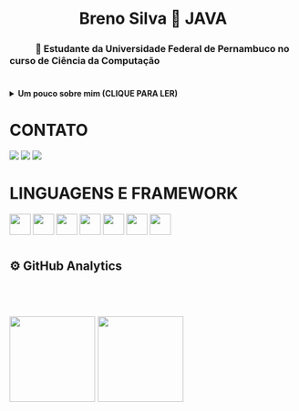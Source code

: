 <h1 align="center">Breno Silva 🔗 JAVA</h1>

<p align="center"><h3>ㅤㅤㅤ🚀 Estudante da Universidade Federal de Pernambuco no curso de Ciência da Computação</p>
<h1> </h1>

<details>
    <summary><b>Um pouco sobre mim (CLIQUE PARA LER)</b></summary>
    <br>
    <p>
    Me chamo Breno Silva, tenho 19 anos atualmente e no início da pandemia eu decidi que não poderia sair dela sem ao menos conquistar algo, foi ai que eu me dediquei aos estudos, troquei meu vicio de jogos online por vicio nos estudos, consegui, mesmo com todas as adversidades, conquistar minha vaga na universidade federal após 1 ano estudando em média 8/10 horas por dia, tive que largar os estudos de programação para focar 100% nos estudos porque não tive um ensino médio bom, e voltei pra programação logo após conquistar minha vaga na federal.

  Sou autodidata, empenhado e em busca de conhecimento.<br>
  </p>

**Seja hoje uma pessoa melhor do que você foi ontem. Estude uma hora por dia, faça exercícios, descubra novos horizontes, faça uma boa ação, seja hoje 1% melhor do que você foi ontem, um passo de cada vez...<br><br>
</details>

<h1></h1>


# CONTATO
[<img src="https://img.shields.io/badge/linkedin-%230077B5.svg?&style=for-the-badge&logo=linkedin&logoColor=white" />](https://www.linkedin.com/in/breno-silva-a868a5213/)
[<img src = "https://img.shields.io/badge/instagram-%23E4405F.svg?&style=for-the-badge&logo=instagram&logoColor=white">](https://www.instagram.com/brenorevy/) 
[<img src = "https://img.shields.io/badge/facebook-%231877F2.svg?&style=for-the-badge&logo=facebook&logoColor=white">](https://www.facebook.com/breno.silva.5011516/)

# LINGUAGENS E FRAMEWORK 
<p align="left">

  <img height="37em" src="https://img.shields.io/badge/Java-ED8B00?style=for-the-badge&logo=java&logoColor=white"/>  <img height="37em" src="https://img.shields.io/badge/Spring-6DB33F?style=for-the-badge&logo=spring&logoColor=white"/>    <img height="37em" src="https://img.shields.io/badge/MySQL-00000F?style=for-the-badge&logo=mysql&logoColor=white"/> <img height="37em" src="https://img.shields.io/badge/HTML5-E34F26?style=for-the-badge&logo=html5&logoColor=white"/>
  <img height="37em" src="https://img.shields.io/badge/CSS3-1572B6?style=for-the-badge&logo=css3&logoColor=white"/>
  <img height="37em" src="https://img.shields.io/badge/PostgreSQL-316192?style=for-the-badge&logo=postgresql&logoColor=white"/>
   <img height="37em" src="https://img.shields.io/badge/JavaScript-F7DF1E?style=for-the-badge&logo=javascript&logoColor=black"/>
  </p>

#
 <h2>⚙ <b>GitHub Analytics</b><h2>
    <br>
    <p align="left">
        <img height="150em" src="https://github-readme-stats-eight-theta.vercel.app/api?username=BrenoRev&show_icons=true&theme=tokyonight&include_all_commits=true&count_private=false"/>
        <img height="150em" src="https://github-readme-stats-eight-theta.vercel.app/api/top-langs/?username=BrenoRev&layout=compact&langs_count=8&theme=tokyonight&include_all_commits=true&count_private=false"/>
    </p>

